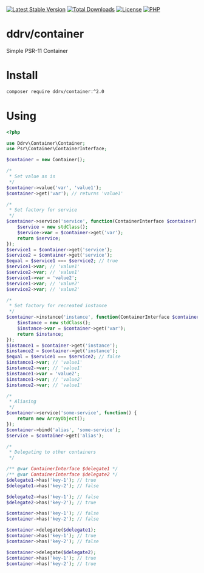 [![Latest Stable Version](https://img.shields.io/packagist/v/ddrv/container.svg?style=flat-square)](https://packagist.org/packages/ddrv/container)
[![Total Downloads](https://img.shields.io/packagist/dt/ddrv/container.svg?style=flat-square)](https://packagist.org/packages/ddrv/container/stats)
[![License](https://img.shields.io/packagist/l/ddrv/container.svg?style=flat-square)](https://github.com/ddrv/php-container/blob/master/LICENSE)
[![PHP](https://img.shields.io/packagist/php-v/ddrv/container.svg?style=flat-square)](https://php.net)

# ddrv/container

Simple PSR-11 Container 

# Install

```bash
composer require ddrv/container:^2.0
```

# Using

```php
<?php

use Ddrv\Container\Container;
use Psr\Container\ContainerInterface;

$container = new Container();

/*
 * Set value as is
 */
$container->value('var', 'value1');
$container->get('var'); // returns 'value1'

/*
 * Set factory for service
 */
$container->service('service', function(ContainerInterface $container) {
    $service = new stdClass();
    $service->var = $container->get('var');
    return $service;
});
$service1 = $container->get('service');
$service2 = $container->get('service');
$equal = $service1 === $service2; // true
$service1->var; // 'value1'
$service2->var; // 'value1'
$service1->var = 'value2';
$service1->var; // 'value2'
$service2->var; // 'value2'

/*
 * Set factory for recreated instance
 */
$container->instance('instance', function(ContainerInterface $container) {
    $instance = new stdClass();
    $instance->var = $container->get('var');
    return $instance;
});
$instance1 = $container->get('instance');
$instance2 = $container->get('instance');
$equal = $service1 === $service2; // false
$instance1->var; // 'value1'
$instance2->var; // 'value1'
$instance1->var = 'value2';
$instance1->var; // 'value2'
$instance2->var; // 'value1'

/*
 * Aliasing 
 */
$container->service('some-service', function() {
    return new ArrayObject();
});
$container->bind('alias', 'some-service');
$service = $container->get('alias');

/*
 * Delegating to other containers
 */

/** @var ContainerInterface $delegate1 */
/** @var ContainerInterface $delegate2 */
$delegate1->has('key-1'); // true
$delegate1->has('key-2'); // false

$delegate2->has('key-1'); // false
$delegate2->has('key-2'); // true

$container->has('key-1'); // false
$container->has('key-2'); // false

$container->delegate($delegate1);
$container->has('key-1'); // true
$container->has('key-2'); // false

$container->delegate($delegate2);
$container->has('key-1'); // true
$container->has('key-2'); // true
```
